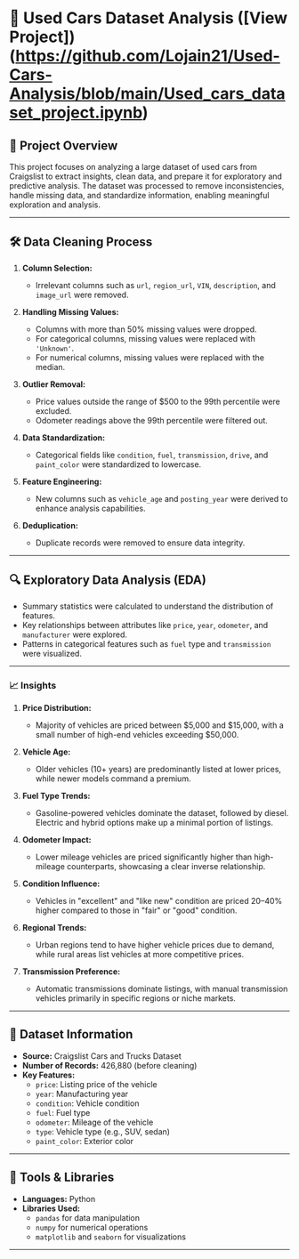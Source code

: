 # 🚗 Used Cars Dataset Analysis ([View Project])(https://github.com/Lojain21/Used-Cars-Analysis/blob/main/Used_cars_dataset_project.ipynb)

## 📌 Project Overview  
This project focuses on analyzing a large dataset of used cars from Craigslist to extract insights, clean data, and prepare it for exploratory and predictive analysis. The dataset was processed to remove inconsistencies, handle missing data, and standardize information, enabling meaningful exploration and analysis.  

---

## 🛠️ Data Cleaning Process  
1. **Column Selection:**  
   - Irrelevant columns such as `url`, `region_url`, `VIN`, `description`, and `image_url` were removed.  

2. **Handling Missing Values:**  
   - Columns with more than 50% missing values were dropped.  
   - For categorical columns, missing values were replaced with `'Unknown'`.  
   - For numerical columns, missing values were replaced with the median.  

3. **Outlier Removal:**  
   - Price values outside the range of \$500 to the 99th percentile were excluded.  
   - Odometer readings above the 99th percentile were filtered out.  

4. **Data Standardization:**  
   - Categorical fields like `condition`, `fuel`, `transmission`, `drive`, and `paint_color` were standardized to lowercase.  

5. **Feature Engineering:**  
   - New columns such as `vehicle_age` and `posting_year` were derived to enhance analysis capabilities.  

6. **Deduplication:**  
   - Duplicate records were removed to ensure data integrity.  

---

## 🔍 Exploratory Data Analysis (EDA)  
- Summary statistics were calculated to understand the distribution of features.  
- Key relationships between attributes like `price`, `year`, `odometer`, and `manufacturer` were explored.  
- Patterns in categorical features such as `fuel` type and `transmission` were visualized.
---
### 📈 Insights  
1. **Price Distribution:**  
   - Majority of vehicles are priced between \$5,000 and \$15,000, with a small number of high-end vehicles exceeding \$50,000.  

2. **Vehicle Age:**  
   - Older vehicles (10+ years) are predominantly listed at lower prices, while newer models command a premium.  

3. **Fuel Type Trends:**  
   - Gasoline-powered vehicles dominate the dataset, followed by diesel. Electric and hybrid options make up a minimal portion of listings.  

4. **Odometer Impact:**  
   - Lower mileage vehicles are priced significantly higher than high-mileage counterparts, showcasing a clear inverse relationship.  

5. **Condition Influence:**  
   - Vehicles in "excellent" and "like new" condition are priced 20–40% higher compared to those in "fair" or "good" condition.  

6. **Regional Trends:**  
   - Urban regions tend to have higher vehicle prices due to demand, while rural areas list vehicles at more competitive prices.  

7. **Transmission Preference:**  
   - Automatic transmissions dominate listings, with manual transmission vehicles primarily in specific regions or niche markets.  

---

## 📂 Dataset Information  
- **Source:** Craigslist Cars and Trucks Dataset  
- **Number of Records:** 426,880 (before cleaning)  
- **Key Features:**  
  - `price`: Listing price of the vehicle  
  - `year`: Manufacturing year  
  - `condition`: Vehicle condition  
  - `fuel`: Fuel type  
  - `odometer`: Mileage of the vehicle  
  - `type`: Vehicle type (e.g., SUV, sedan)  
  - `paint_color`: Exterior color  

---

## 🔧 Tools & Libraries  
- **Languages:** Python  
- **Libraries Used:**  
  - `pandas` for data manipulation  
  - `numpy` for numerical operations  
  - `matplotlib` and `seaborn` for visualizations  

---

